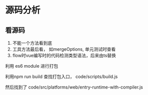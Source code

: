 # 源码分析

## 看源码

1. 不能一个方法看到底
2. 工具方法最后看， 如mergeOptions, 单元测试时查看
3. flow时vue编写时的代码检测类型语法，后来由ts替换

利用 es6 module 进行打包

利用npm run build 查找打包入口，  code/scripts/build.js

然后找到了 code/src/platforms/web/entry-runtime-with-compiler.js
